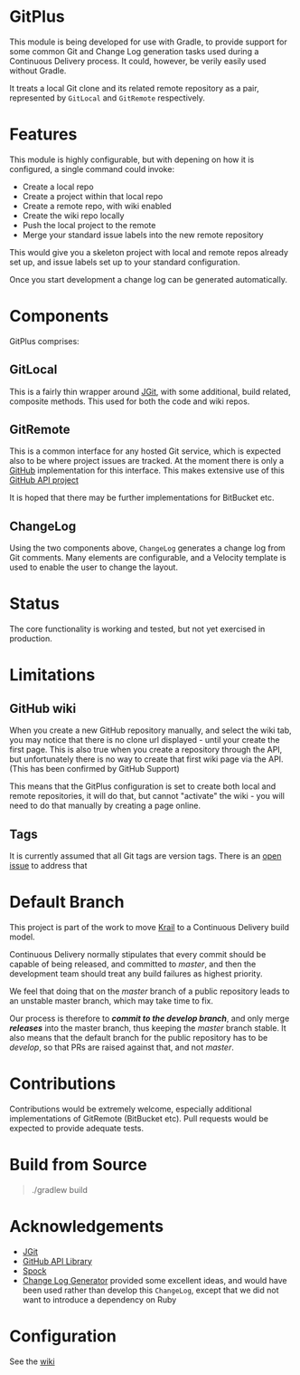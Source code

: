 # GitPlus

This module is being developed for use with Gradle, to provide support for some common Git and Change Log generation tasks used during a Continuous Delivery process.  It could, however, be verily easily used without Gradle.

It treats a local Git clone and its related remote repository as a pair, represented by `GitLocal` and `GitRemote` respectively.
 
# Features

This module is highly configurable, but with depening on how it is configured, a single command could invoke:

- Create a local repo
- Create a project within that local repo
- Create a remote repo, with wiki enabled
- Create the wiki repo locally
- Push the local project to the remote
- Merge your standard issue labels into the new remote repository
 
This would give you a skeleton project with local and remote repos already set up, and issue labels set up to your standard configuration.

Once you start development a change log can be generated automatically.

# Components

GitPlus comprises:

## GitLocal

This is a fairly thin wrapper around [JGit](https://eclipse.org/jgit/), with some additional, build related, composite methods.  This used for both the code and wiki repos.
  
## GitRemote

This is a common interface for any hosted Git service, which is expected also to be where project issues are tracked.  At the moment there is only a [GitHub](https://github.com/) implementation for this interface.  This makes extensive use of this [GitHub API project](https://github.com/jcabi/jcabi-github)

It is hoped that there may be further implementations for BitBucket etc.

## ChangeLog

Using the two components above, ```ChangeLog``` generates a change log from Git comments.  Many elements are configurable, and a Velocity template is used to enable the user to change the layout.


# Status
The core functionality is working and tested, but not yet exercised in production.
 
# Limitations
## GitHub wiki
When you create a new GitHub repository manually, and select the wiki tab, you may notice that there is no clone url displayed - until your create the first page.  This is also true when you create a repository through the API, but unfortunately there is no way to create that first wiki page via the API.  (This has been confirmed by GitHub Support)

This means that the GitPlus configuration is set to create both local and remote repositories, it will do that, but cannot "activate" the wiki - you will need to do that manually by creating a page online.

## Tags
It is currently assumed that all Git tags are version tags.  There is an [open issue](https://github.com/davidsowerby/gitplus/issues/18) to address that

# Default Branch
This project is part of the work to move [Krail](https://github.com/davidsowerby/krail) to a Continuous Delivery build model.  

Continuous Delivery normally stipulates that every commit should be capable of being released, and committed to *master*, and then the development team should treat any build failures as highest priority.

We feel that doing that on the *master* branch of a public repository leads to an unstable master branch, which may take time to fix.  

Our process is therefore to ***commit to the develop branch***, and only merge ***releases*** into the master branch, thus keeping the *master* branch stable.  It also means that the default branch for the public repository has to be *develop*, so that PRs are raised against that, and not *master*.

# Contributions
Contributions would be extremely welcome, especially additional implementations of GitRemote (BitBucket etc).  Pull requests would be expected to provide adequate tests. 

# Build from Source

> ./gradlew build

# Acknowledgements

- [JGit](https://eclipse.org/jgit/)
- [GitHub API Library](https://github.com/jcabi/jcabi-github)
- [Spock](http://spockframework.github.io/spock/docs/1.0/index.html)
- [Change Log Generator](https://github.com/skywinder/github-changelog-generator) provided some excellent ideas, and would have been used rather than develop this ```ChangeLog```, except that we did not want to introduce a dependency on Ruby 


# Configuration

See the [wiki](https://github.com/davidsowerby/gitplus/wiki)